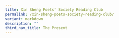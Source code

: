 ```yaml
---
title: Xin Sheng Poets' Society Reading Club
permalink: /xin-sheng-poets-society-reading-club/
variant: markdown
description: ""
third_nav_title: The Present
---
```

